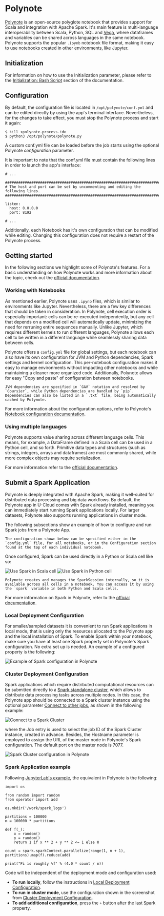# Polynote
[Polynote](https://polynote.org/latest/) is an open-source polyglote notebook that provides support for Scala and integration with Apache Spark. It's main feature is multi-language interoperability between Scala, Python, SQL and [Vega](https://vega.github.io/vega/), where dataframes and variables can be shared across languages in the same notebook. Polynote supports the popular `.ipynb` notebook file format, making it easy to use notebooks created in other environments, like Jupyter.

## Initialization
For information on how to use the Initialization parameter, please refer to the [Initialization: Bash Script](https://docs.cloud.sdu.dk/hands-on/init-sh.html) section of the documentation.

## Configuration
By default, the configuration file is located in `/opt/polynote/conf.yml` and can be edited directly by using the app's terminal interface. Nevertheless, for the changes to take effect, you must stop the Polynote process and start it again:

```console
$ kill <polynote-process-id>
$ python3 /opt/polynote/polynote.py
```

A custom conf.yml file can be loaded before the job starts using the optional Polynote _configuration_ parameter. 

It is important to note that the conf.yml file must contain the following lines in order to launch the app's interface:
```{console}
# ...

###############################################################################
# The host and port can be set by uncommenting and editing the following lines.
###############################################################################

listen:
  host: 0.0.0.0
  port: 8192

# ...

```

Additionally, each Notebook has it's own configuration that can be modified while editing. Changing this configuration does not require a restart of the Polynote process.

## Getting started
In the following sections we highlight some of Polynote's features. For a basic understanding on how Polynote works and more information about the topic, check out the [official documentation](https://polynote.org/latest/docs/basic-usage/).

### Working with Notebooks
As mentioned earlier, Polynote uses `.ipynb` files, which is similar to environments like Jupyter. Nevertheless, there are a few key differences that should be taken in consideration. In Polynote, cell execution order is especially important: cells can be re-executed independently, but any cell that depends on a modified cell will automatically update, minimizing the need for rerruning entire sequences manually. Unlike Jupyter, which requires different kernels to run different languages, Polynote allows each cell to be written in a different language while seamlessly sharing data between cells.

Polynote offers a `config.yml` file for global settings, but each notebook can also have its own configuration for JVM and Python dependencies, Spark settings and kernel configuration. This per-notebook configuration makes it easy to manage environments without impacting other notebooks and while maintaining a cleaner more organized code. Additionally, Polynote allows for easy "Copy and paste" of configuration between notebooks.

```note
JVM dependencies are specified in `GAV` notation and resolved by `Coursier`, while Python dependencies are handled by `pip`. Dependencies can also be listed in a `.txt` file, being automatically cached by Polynote.
```
For more information about the configuration options, refer to Polynote's [Notebook configuration documentation](https://polynote.org/latest/docs/notebook-configuration/).

### Using multiple languages
Polynote supports value sharing across different language cells. This means, for example, a DataFrame defined in a Scala cell can be used in a Python cell, and so forth. Primitive data types and structures (such as strings, integers, arrays and dataframes) are most commonly shared, while more complex objects may require serialization.

For more information refer to the [official documentation](https://polynote.org/latest/docs/mixing-programming-languages/).

## Submit a Spark Application
Polynote is deeply integrated with Apache Spark, making it well-suited for distributed data processing and big data workflows. By default, the Polynote app in U-Cloud comes with Spark already installed, meaning you can immediately start running Spark applications locally. For larger datasets, Polynote also supports running applications in cluster mode. 

The following subsections show an example of how to configure and run Spark jobs from a Polynote App.

```note
The configuration shown below can be specified either in the `config.yml` file, for all notebooks, or in the Configuration section found at the top of each individual notebook.
```

Once configured, Spark can be used directly in a Python or Scala cell like so:

![Use Spark in Scala cell](./img/use_spark_in_scala_cell.png)
![Use Spark in Python cell](./img/use_spark_in_python_cell.png)

```note
Polynote creates and manages the SparkSession internally, so it is available across all cells in a notebook. You can access it by using the `spark` variable in both Python and Scala cells.
```

For more information on Spark in Polynote, refer to the [official documentation](https://polynote.org/latest/docs/spark/).


### Local Deployment Configuration
For smaller/sampled datasets it is convenient to run Spark applications in local mode, that is using only the resources allocated to the Polynote app and the local installation of Spark. To enable Spark within your notebook, make sure you have at least one Spark property set in Polynote's Spark configuration. No extra set up is needed. An example of a configured property is the following:

![Example of Spark configuration in Polynote](./img/example_spark_config.png)

### Cluster Deployment Configuration
Spark applications which require distributed computational resources can be submitted directly to a [Spark standalone cluster](https://docs.cloud.sdu.dk/Apps/spark-cluster.html), which allows to distribute data processing tasks across multiple nodes. In this case, the Polynote app should be connected to a Spark cluster instance using the optional parameter [Connect to other jobs](https://docs.cloud.sdu.dk/guide/submitting.html#connect-to-other-jobs), as shown in the following example:

![Connect to a Spark Cluster](./img/connect_jobs.png)

where the Job entry is used to select the job ID of the Spark Cluster instance, created in advance. Besides, the Hostname parameter is employed to assign the URL of the master node in Polynote's Spark configuration. The default port on the master node is 7077. 

![Spark Cluster configuration in Polynote](./img/example_spark_cluster_config.png)

### Spark Application example
Following [JupyterLab's example](https://docs.cloud.sdu.dk/Apps/jupyter-lab.html#cluster-deployment), the equivalent in Polynote is the following:

```{console}
import os

from random import random
from operator import add

os.mkdir('/work/spark_logs')

partitions = 100000
n = 100000 * partitions

def f(_):
    x = random()
    y = random()
    return 1 if x ** 2 + y ** 2 <= 1 else 0

count = spark.sparkContext.parallelize(range(1, n + 1), partitions).map(f).reduce(add)

print("Pi is roughly %f" % (4.0 * count / n))
```

Code will be independent of the deployment mode and configuration used:
- **To run locally**, follow the instructions in [Local Deployment Configuration](#local-deployment-configuration). 
- **To run in cluster mode**, use the configuration shown in the screenshot from [Cluster Deployment Configuration](#cluster-deployment-configuration). 
- **To add additional configuration**, press the `+` button after the last Spark property.


